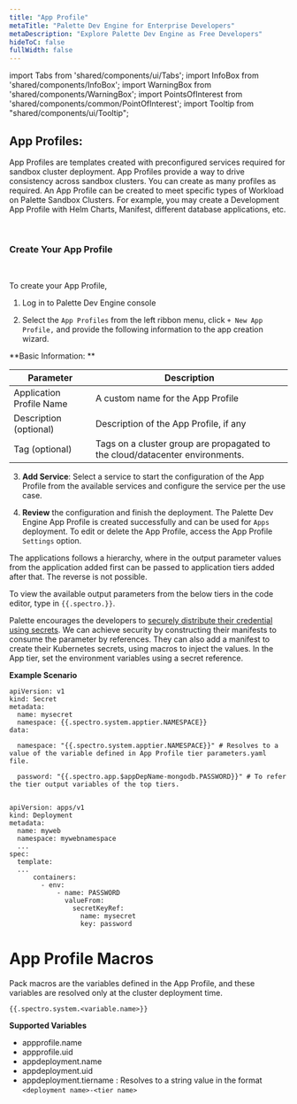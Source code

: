 ```yaml
---
title: "App Profile"
metaTitle: "Palette Dev Engine for Enterprise Developers"
metaDescription: "Explore Palette Dev Engine as Free Developers"
hideToC: false
fullWidth: false
---
```


import Tabs from 'shared/components/ui/Tabs';
import InfoBox from 'shared/components/InfoBox';
import WarningBox from 'shared/components/WarningBox';
import PointsOfInterest from 'shared/components/common/PointOfInterest';
import Tooltip from "shared/components/ui/Tooltip";



## App Profiles:

App Profiles are templates created with preconfigured services required for sandbox cluster deployment. App Profiles provide a way to drive consistency across sandbox clusters. You can create as many profiles as required. An App Profile can be created to meet specific types of Workload on Palette Sandbox Clusters. For example, you may create a Development App Profile with Helm Charts, Manifest, different database applications, etc. 

<br />

	                                                                                                                                                                                                                                                                                                                                                                                                                                                                                                                                                                                                                                                                                                                                                                                                                                                                                                                                                                                                                                                                                                                                                                                                                                                                                                                                                                                                                                                                                                                                                                                                                                                                                                                                                                                                                                                                                                                                                                                                                                                                                                                                                                                                                                                                                                                                                                                                                                                                                                                                                                                                                                                                                                                                                                                                                                                                                                                                                                                                                                                                                                                                                                                                                                                                                                                                                                                                                                                                                                                                                                                                                                                                                                                                                                                                                                                                                                                                                                                            
### Create Your App Profile

<br />

To create your App Profile,
<br />

1. Log in to Palette Dev Engine console


2. Select the `App Profiles` from the left ribbon menu, click `+ New App Profile,` and provide the following information to the app creation wizard.

**Basic Information: **

|         Parameter           | Description  |
|-------------------------------|-----------------|
|Application Profile Name | A custom name for the App Profile|
|Description (optional)   | Description of the App Profile, if any | 
|Tag (optional)               | Tags on a cluster group are propagated to the cloud/datacenter environments.|

3. **Add Service**: Select a service to start the configuration of the App Profile from the available services and configure the service per the use case.


4. **Review** the configuration and finish the deployment.
The Palette Dev Engine App Profile is created successfully and can be used for `Apps` deployment. To edit or delete the App Profile, access the App Profile `Settings` option. 

<InfoBox>

The applications follows a hierarchy, where in the output parameter values from the application added first can be passed to application tiers added after that. The reverse is not possible.

To view the available output parameters from the below tiers in the code editor, type in ```{{.spectro.}}```.
</InfoBox>

<WarningBox>

Palette encourages the developers to [securely distribute their credential using secrets](https://kubernetes.io/docs/tasks/inject-data-application/distribute-credentials-secure/). We can achieve security by constructing their manifests to consume the parameter by references. They can also add a manifest to create their Kubernetes secrets, using macros to inject the values. In the App tier, set the environment variables using a secret reference. 

**Example Scenario**

```
apiVersion: v1
kind: Secret
metadata:
  name: mysecret
  namespace: {{.spectro.system.apptier.NAMESPACE}}
data:
  
  namespace: "{{.spectro.system.apptier.NAMESPACE}}" # Resolves to a value of the variable defined in App Profile tier parameters.yaml file.

  password: "{{.spectro.app.$appDepName-mongodb.PASSWORD}}" # To refer the tier output variables of the top tiers.
	
```
```
apiVersion: apps/v1
kind: Deployment
metadata:
  name: myweb
  namespace: mywebnamespace
  ...
spec:
  template:
  ...
      containers:
        - env:
            - name: PASSWORD
              valueFrom:
                secretKeyRef:
                  name: mysecret
                  key: password
```



</WarningBox>

# App Profile Macros

Pack macros are the variables defined in the App Profile, and these variables are resolved only at the cluster deployment time.
<br />

```
{{.spectro.system.<variable.name>}}
```
**Supported Variables**
* appprofile.name
* appprofile.uid
* appdeployment.name
* appdeployment.uid
* appdeployment.tiername : Resolves to a string value in the format `<deployment name>-<tier name>`


<br />
<br />
